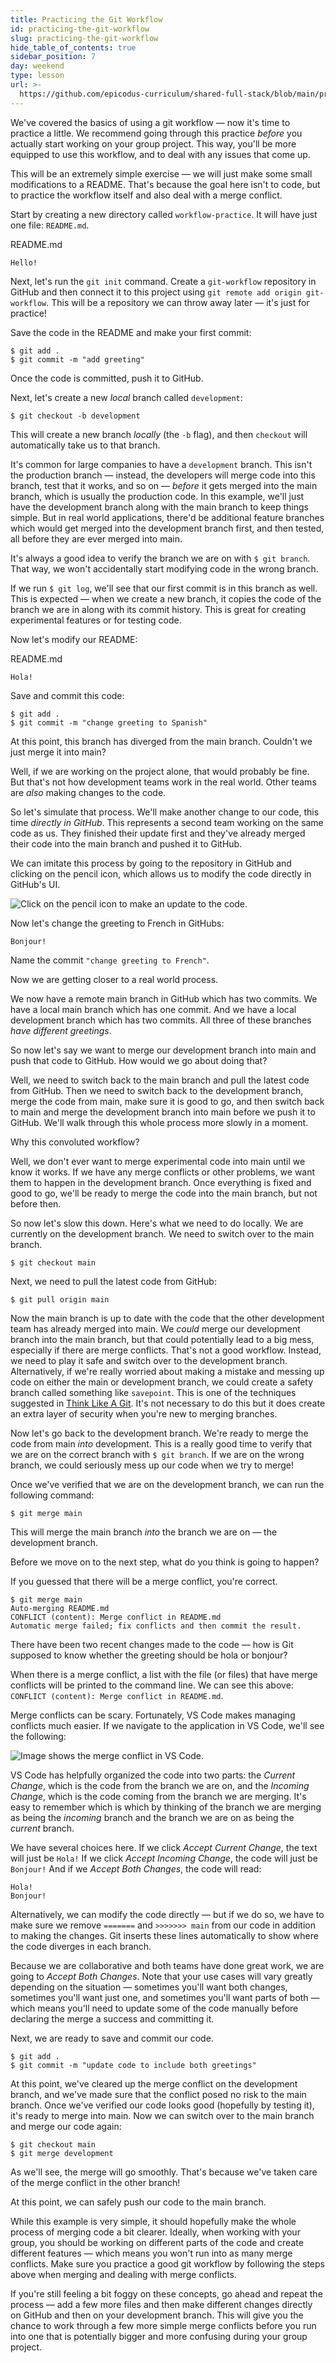 ```yaml
---
title: Practicing the Git Workflow
id: practicing-the-git-workflow
slug: practicing-the-git-workflow
hide_table_of_contents: true
sidebar_position: 7
day: weekend
type: lesson
url: >-
  https://github.com/epicodus-curriculum/shared-full-stack/blob/main/practicing_git_workflow.md
---
```


We've covered the basics of using a git workflow — now it's time to practice a little. We recommend going through this practice _before_ you actually start working on your group project. This way, you'll be more equipped to use this workflow, and to deal with any issues that come up.

This will be an extremely simple exercise — we will just make some small modifications to a README. That's because the goal here isn't to code, but to practice the workflow itself and also deal with a merge conflict.

Start by creating a new directory called `workflow-practice`. It will have just one file: `README.md`.

<div class="filename">README.md</div>

```
Hello!
```

Next, let's run the `git init` command. Create a `git-workflow` repository in GitHub and then connect it to this project using `git remote add origin git-workflow`. This will be a repository we can throw away later — it's just for practice!

Save the code in the README and make your first commit:

```
$ git add .
$ git commit -m "add greeting"
```

Once the code is committed, push it to GitHub.

Next, let's create a new _local_ branch called `development`:

```
$ git checkout -b development
```

This will create a new branch _locally_ (the `-b` flag), and then `checkout` will automatically take us to that branch.

It's common for large companies to have a `development` branch. This isn't the production branch — instead, the developers will merge code into this branch, test that it works, and so on — _before_ it gets merged into the main branch, which is usually the production code. In this example, we'll just have the development branch along with the main branch to keep things simple. But in real world applications, there'd be additional feature branches which would get merged into the development branch first, and then tested, all before they are ever merged into main.

It's always a good idea to verify the branch we are on with `$ git branch`. That way, we won't accidentally start modifying code in the wrong branch.

If we run `$ git log`, we'll see that our first commit is in this branch as well. This is expected — when we create a new branch, it copies the code of the branch we are in along with its commit history. This is great for creating experimental features or for testing code.

Now let's modify our README:

<div class="filename">README.md</div>

```
Hola!
```

Save and commit this code:

```
$ git add .
$ git commit -m "change greeting to Spanish"
```

At this point, this branch has diverged from the main branch. Couldn't we just merge it into main?

Well, if we are working on the project alone, that would probably be fine. But that's not how development teams work in the real world. Other teams are _also_ making changes to the code.

So let's simulate that process. We'll make another change to our code, this time _directly in GitHub_. This represents a second team working on the same code as us. They finished their update first and they've already merged their code into the main branch and pushed it to GitHub.

We can imitate this process by going to the repository in GitHub and clicking on the pencil icon, which allows us to modify the code directly in GitHub's UI.

![Click on the pencil icon to make an update to the code.](https://learnhowtoprogram.s3.us-west-2.amazonaws.com/Intermediate+JavaScript/click-pencil-icon.png)

Now let's change the greeting to French in GitHubs:

```
Bonjour!
```

Name the commit `"change greeting to French"`.

Now we are getting closer to a real world process.

We now have a remote main branch in GitHub which has two commits. We have a local main branch which has one commit. And we have a local development branch which has two commits. All three of these branches _have different greetings_.

So now let's say we want to merge our development branch into main and push that code to GitHub. How would we go about doing that?

Well, we need to switch back to the main branch and pull the latest code from GitHub. Then we need to switch back to the development branch, merge the code from main, make sure it is good to go, and then switch back to main and merge the development branch into main before we push it to GitHub. We'll walk through this whole process more slowly in a moment.

Why this convoluted workflow?

Well, we don't ever want to merge experimental code into main until we know it works. If we have any merge conflicts or other problems, we want them to happen in the development branch. Once everything is fixed and good to go, we'll be ready to merge the code into the main branch, but not before then.

So now let's slow this down. Here's what we need to do locally. We are currently on the development branch. We need to switch over to the main branch.

```
$ git checkout main
```

Next, we need to pull the latest code from GitHub:

```
$ git pull origin main
```

Now the main branch is up to date with the code that the other development team has already merged into main. We _could_ merge our development branch into the main branch, but that could potentially lead to a big mess, especially if there are merge conflicts. That's not a good workflow. Instead, we need to play it safe and switch over to the development branch. Alternatively, if we're really worried about making a mistake and messing up code on either the main or development branch, we could create a safety branch called something like `savepoint`. This is one of the techniques suggested in [Think Like A Git](http://think-like-a-git.net/sections/testing-out-merges/the-savepoint-pattern.html). It's not necessary to do this but it does create an extra layer of security when you're new to merging branches.

Now let's go back to the development branch. We're ready to merge the code from main _into_ development. This is a really good time to verify that we are on the correct branch with `$ git branch`. If we are on the wrong branch, we could seriously mess up our code when we try to merge!

Once we've verified that we are on the development branch, we can run the following command:

```
$ git merge main
```

This will merge the main branch _into_ the branch we are on — the development branch.

Before we move on to the next step, what do you think is going to happen?

If you guessed that there will be a merge conflict, you're correct.

```
$ git merge main
Auto-merging README.md
CONFLICT (content): Merge conflict in README.md
Automatic merge failed; fix conflicts and then commit the result.
```

There have been two recent changes made to the code — how is Git supposed to know whether the greeting should be hola or bonjour?

When there is a merge conflict, a list with the file (or files) that have merge conflicts will be printed to the command line. We can see this above: `CONFLICT (content): Merge conflict in README.md`.

Merge conflicts can be scary. Fortunately, VS Code makes managing conflicts much easier. If we navigate to the application in VS Code, we'll see the following:

![Image shows the merge conflict in VS Code.](https://learnhowtoprogram.s3.us-west-2.amazonaws.com/Intermediate+JavaScript/merge-conflict.png)

VS Code has helpfully organized the code into two parts: the _Current Change_, which is the code from the branch we are on, and the _Incoming Change_, which is the code coming from the branch we are merging. It's easy to remember which is which by thinking of the branch we are merging as being the _incoming_ branch and the branch we are on as being the _current_ branch.

We have several choices here. If we click _Accept Current Change_, the text will just be `Hola!` If we click _Accept Incoming Change_, the code will just be `Bonjour!` And if we _Accept Both Changes_, the code will read:

```
Hola!
Bonjour!
```

Alternatively, we can modify the code directly — but if we do so, we have to make sure we remove `=======` and `>>>>>>> main` from our code in addition to making the changes. Git inserts these lines automatically to show where the code diverges in each branch.

Because we are collaborative and both teams have done great work, we are going to _Accept Both Changes_. Note that your use cases will vary greatly depending on the situation — sometimes you'll want both changes, sometimes you'll want just one, and sometimes you'll want parts of both — which means you'll need to update some of the code manually before declaring the merge a success and committing it.

Next, we are ready to save and commit our code.

```
$ git add .
$ git commit -m "update code to include both greetings"
```

At this point, we've cleared up the merge conflict on the development branch, and we've made sure that the conflict posed no risk to the main branch. Once we've verified our code looks good (hopefully by testing it), it's ready to merge into main. Now we can switch over to the main branch and merge our code again:

```
$ git checkout main
$ git merge development
```

As we'll see, the merge will go smoothly. That's because we've taken care of the merge conflict in the other branch!

At this point, we can safely push our code to the main branch.

While this example is very simple, it should hopefully make the whole process of merging code a bit clearer. Ideally, when working with your group, you should be working on different parts of the code and create different features — which means you won't run into as many merge conflicts. Make sure you practice a good git workflow by following the steps above when merging and dealing with merge conflicts.

If you're still feeling a bit foggy on these concepts, go ahead and repeat the process — add a few more files and then make different changes directly on GitHub and then on your development branch. This will give you the chance to work through a few more simple merge conflicts before you run into one that is potentially bigger and more confusing during your group project.
